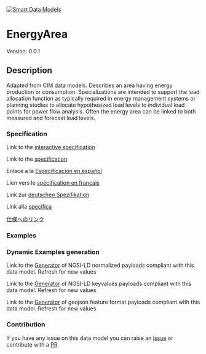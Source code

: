 [![Smart Data Models](https://smartdatamodels.org/wp-content/uploads/2022/01/SmartDataModels_logo.png "Logo")](https://smartdatamodels.org)
# EnergyArea
Version: 0.0.1

## Description 

Adapted from CIM data models. Describes an area having energy production or consumption.  Specializations are intended to support the load allocation function as typically required in energy management systems or planning studies to allocate hypothesized load levels to individual load points for power flow analysis.  Often the energy area can be linked to both measured and forecast load levels.
### Specification

Link to the [interactive specification](https://swagger.lab.fiware.org/?url=https://smart-data-models.github.io/dataModel.EnergyCIM/EnergyArea/swagger.yaml)

Link to the [specification](https://github.com/smart-data-models/dataModel.EnergyCIM/blob/master/EnergyArea/doc/spec.md)

Enlace a la [Especificación en español](https://github.com/smart-data-models/dataModel.EnergyCIM/blob/master/EnergyArea/doc/spec_ES.md)

Lien vers le [spécification en français](https://github.com/smart-data-models/dataModel.EnergyCIM/blob/master/EnergyArea/doc/spec_FR.md)

Link zur [deutschen Spezifikation](https://github.com/smart-data-models/dataModel.EnergyCIM/blob/master/EnergyArea/doc/spec_DE.md)

Link alla [specifica](https://github.com/smart-data-models/dataModel.EnergyCIM/blob/master/EnergyArea/doc/spec_IT.md)

[仕様へのリンク](https://github.com/smart-data-models/dataModel.EnergyCIM/blob/master/EnergyArea/doc/spec_JA.md)
### Examples
### Dynamic Examples generation

Link to the [Generator](https://smartdatamodels.org/extra/ngsi-ld_generator.php?schemaUrl=https://raw.githubusercontent.com/smart-data-models/dataModel.EnergyCIM/master/EnergyArea/schema.json&email=info@smartdatamodels.org) of NGSI-LD normalized payloads compliant with this data model. Refresh for new values

Link to the [Generator](https://smartdatamodels.org/extra/ngsi-ld_generator_keyvalues.php?schemaUrl=https://raw.githubusercontent.com/smart-data-models/dataModel.EnergyCIM/master/EnergyArea/schema.json&email=info@smartdatamodels.org) of NGSI-LD keyvalues payloads compliant with this data model. Refresh for new values

Link to the [Generator](https://smartdatamodels.org/extra/geojson_features_generator.php?schemaUrl=https://raw.githubusercontent.com/smart-data-models/dataModel.EnergyCIM/master/EnergyArea/schema.json&email=info@smartdatamodels.org) of geojson feature format payloads compliant with this data model. Refresh for new values
### Contribution

 If you have any issue on this data model you can raise an [issue](https://github.com/smart-data-models/dataModel.EnergyCIM/issues)  or contribute with a [PR](https://github.com/smart-data-models/dataModel.EnergyCIM/pulls)